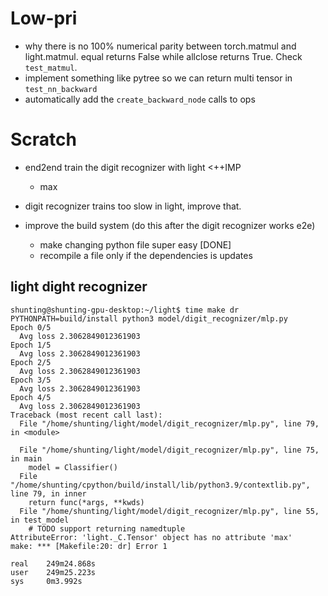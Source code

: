 # Low-pri
- why there is no 100% numerical parity between torch.matmul and light.matmul. equal returns False while allclose returns True. Check `test_matmul`.
- implement something like pytree so we can return multi tensor in `test_nn_backward`
- automatically add the `create_backward_node` calls to ops

# Scratch
- end2end train the digit recognizer with light <++IMP
  - max

- digit recognizer trains too slow in light, improve that.

- improve the build system (do this after the digit recognizer works e2e)
  - make changing python file super easy [DONE]
  - recompile a file only if the dependencies is updates

## light dight recognizer
``` why the loss does not decrease
shunting@shunting-gpu-desktop:~/light$ time make dr
PYTHONPATH=build/install python3 model/digit_recognizer/mlp.py
Epoch 0/5
  Avg loss 2.3062849012361903
Epoch 1/5
  Avg loss 2.3062849012361903
Epoch 2/5
  Avg loss 2.3062849012361903
Epoch 3/5
  Avg loss 2.3062849012361903
Epoch 4/5
  Avg loss 2.3062849012361903
Traceback (most recent call last):
  File "/home/shunting/light/model/digit_recognizer/mlp.py", line 79, in <module>

  File "/home/shunting/light/model/digit_recognizer/mlp.py", line 75, in main
    model = Classifier()
  File "/home/shunting/cpython/build/install/lib/python3.9/contextlib.py", line 79, in inner
    return func(*args, **kwds)
  File "/home/shunting/light/model/digit_recognizer/mlp.py", line 55, in test_model
    # TODO support returning namedtuple
AttributeError: 'light._C.Tensor' object has no attribute 'max'
make: *** [Makefile:20: dr] Error 1

real    249m24.868s
user    249m25.223s
sys     0m3.992s

```
